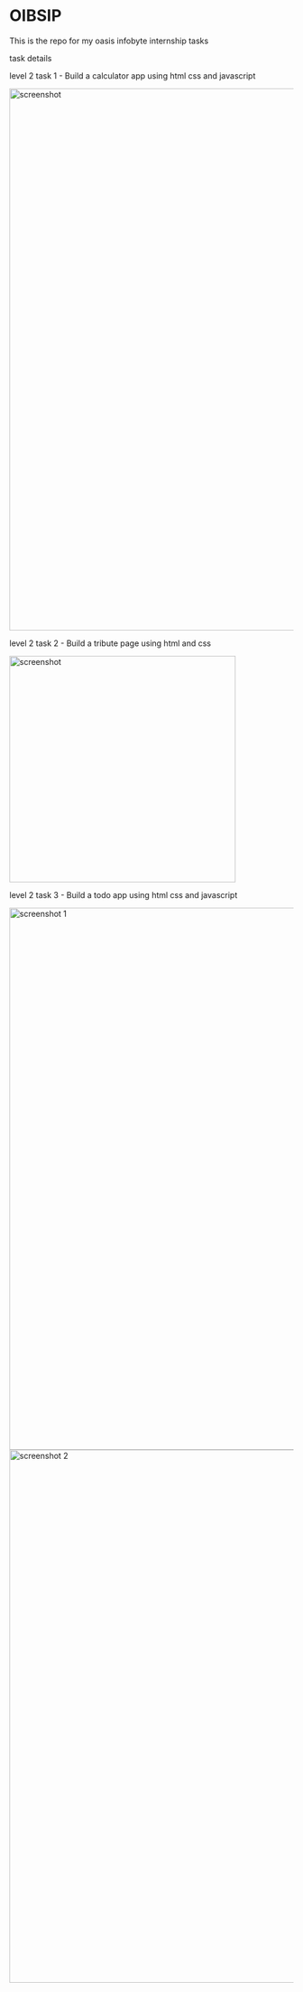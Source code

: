 # OIBSIP
This is the repo for my oasis infobyte internship tasks

task details 

level 2 task 1 - Build a calculator app using html css and javascript

<img width="960" alt="screenshot" src="https://user-images.githubusercontent.com/100835323/219843990-d6cc3288-bd7e-4d1d-ac47-5fcc9fa6571c.png">

level 2 task 2 - Build a tribute page using html and css

<img width="401" alt="screenshot" src="https://user-images.githubusercontent.com/100835323/219844017-9909a69d-fea5-498e-a8b6-4316a8335d7f.png">

level 2 task 3 - Build a todo app using html css and javascript

<img width="960" alt="screenshot 1" src="https://user-images.githubusercontent.com/100835323/221235607-b1eadf49-0c36-47e4-894a-a437e8a9bc27.png">
<img width="944" alt="screenshot 2" src="https://user-images.githubusercontent.com/100835323/221235663-6cf47bf1-23fc-47b8-ac52-a2ef3daddc59.png">
